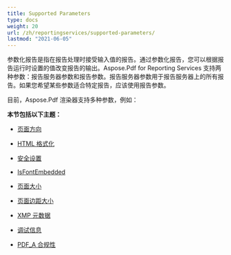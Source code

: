 ```yaml
---
title: Supported Parameters
type: docs
weight: 20
url: /zh/reportingservices/supported-parameters/
lastmod: "2021-06-05"
---
```


参数化报告是指在报告处理时接受输入值的报告。通过参数化报告，您可以根据报告运行时设置的值改变报告的输出。Aspose.Pdf for Reporting Services 支持两种参数：报告服务器参数和报告参数。报告服务器参数用于报告服务器上的所有报告。如果您希望某些参数适合特定报告，应该使用报告参数。

目前，Aspose.Pdf 渲染器支持多种参数，例如：

**本节包括以下主题：**

- [页面方向](/pdf/zh/reportingservices/page-orientation/)
- [HTML 格式化](/pdf/zh/reportingservices/html-formatting/)
- [安全设置](/pdf/zh/reportingservices/security-setting/)
- [IsFontEmbedded](/pdf/zh/reportingservices/isfontembedded/)

- [页面大小](/pdf/zh/reportingservices/pagesize/)
- [页面边距大小](/pdf/zh/reportingservices/page-margin-size/)
- [XMP 元数据](/pdf/zh/reportingservices/xmp-metadata/)
- [调试信息](/pdf/zh/reportingservices/debug-information/)
- [PDF_A 合规性](/pdf/zh/reportingservices/pdf_a-conformance/)